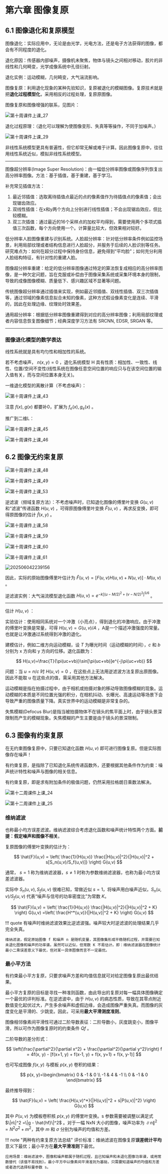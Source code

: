 # 第六章 图像复原

## 6.1 图像退化和复原模型

图像退化：实际应用中，无论是由光学，光电方法，还是电子方法获得的图像，都会有不同程度的退化。

退化原因：传感器内部噪声，摄像机未聚焦，物体与镜头之间相对移动，胶片的非线性和几何畸变，光学成像系统中孔径衍射。

退化实例：运动模糊，几何畸变，大气湍流影响。

图像复原：利用退化现象的某种先验知识，复原被退化的模糊图像。复原技术就是把**退化过程模型化**，采用相反的过程处理，复原原图像。

图像复原和图像增强的联系，见图片：

![第十周课件上课_27](https://cdn.jsdelivr.net/gh/DerrickMarcus/picgo_image/images/第十周课件上课_27.png)

退化过程原理：（退化可以理解为使图像变形、失真等等操作，不同于加噪声。）

![第十周课件上课_29](https://cdn.jsdelivr.net/gh/DerrickMarcus/picgo_image/images/第十周课件上课_29.png)

非线性系统模型更具有普遍性，但它却常无解或难于计算。因此图像复原中，往往用线性系统近似，模拟非线性系统模型。

---

图像超分辨率(Image Super Resolution)：由一幅低分辨率图像或图像序列恢复出高分辨率图像。方法：基于插值，基于重建，基于学习。

补充常见插值方法：

1. 最近邻插值：选取离待插值点最近的点的像素值作为待插值点的像素值；会出现锯齿效应。
2. 双线性插值：在x和y两个方向上分别进行线性插值；不会出现锯齿效应，但比较模糊。
3. 双三次插值：通过最近的16个采样点的加权平均得到，需要使用两个多项式插值三次函数，每个方向使用一个。计算量比较大，但效果相对较好。

低分辨率人脸图像重建与识别系统。人脸超分辨率：针对低分辨率条件例如监控场景，利用局部纹理或者结构信息进行人脸超分，并服务于后续的人脸识别等任务。研究难点为：如何在超分过程中保持身份信息，避免得到“平均脸”；如何充分利用人脸结构特征，有针对性的重建人脸。

图像超分辨率重建：给定的低分辨率图像通过特定的算法恢复成相应的高分辨率图像，是一种欠定问题，旨在克服或补偿由于图像采集系统或采集环境本身的限制，导致的成像图像模糊、质量低下、感兴趣区域不显著等问题。

传统图像超分辨率通过插值来实现，例如最近邻插值、双线性插值、双三次插值等，通过邻域的像素信息拟合未知的像素，这种方式假设像素变化是连续、平滑的，因此在处理边缘、纹理处时效果差。

通用超分辨率：根据低分辨率图像重建得到对应的高分辨率图像；利用局部纹理或者内容信息恢复图像细节；经典深度学习方法有 SRCNN, EDSR, SRGAN 等。

---

### 图像退化模型的数学表达

线性系统就是具有均匀性和相加性的系统。

若不考虑噪声， $n(x,y)=0$ ，退化系统模型 H 具有性质：相加性、一致性、线性、位置/空间不变性(线性系统在图像任意空间位置的响应只与在该空间位置的输入值有关，而与空间位置本身无关)。

一维退化模型的离散计算（不考虑噪声）：

![第十周课件上课_43](https://cdn.jsdelivr.net/gh/DerrickMarcus/picgo_image/images/第十周课件上课_43.png)

注意 $f(x),g(x)$ 都要补0，扩展为 $f_e(x),g_e(x)$ 。

推广到二维L：

![第十周课件上课_45](https://cdn.jsdelivr.net/gh/DerrickMarcus/picgo_image/images/第十周课件上课_45.png)

![第十周课件上课_46](https://cdn.jsdelivr.net/gh/DerrickMarcus/picgo_image/images/第十周课件上课_46.png)

## 6.2 图像无约束复原

![第十周课件上课_48](https://cdn.jsdelivr.net/gh/DerrickMarcus/picgo_image/images/第十周课件上课_48.png)

![第十周课件上课_49](https://cdn.jsdelivr.net/gh/DerrickMarcus/picgo_image/images/第十周课件上课_49.png)

![第十周课件上课_53](https://cdn.jsdelivr.net/gh/DerrickMarcus/picgo_image/images/第十周课件上课_53.png)

逆滤波（频域复原方法）：不考虑噪声时，已知退化图像的傅里叶变换 $G(u,v)$ 和“滤波”传递函数 $H(u,v)$ ，可得原图像傅里叶变换 $\hat{F}(u,v)$ ，再求反变换，即可得原图像的估计 $\hat{f}(x,y)$ 。

![第十周课件上课_58](https://cdn.jsdelivr.net/gh/DerrickMarcus/picgo_image/images/第十周课件上课_58.png)

![第十周课件上课_59](https://cdn.jsdelivr.net/gh/DerrickMarcus/picgo_image/images/第十周课件上课_59.png)

![第十周课件上课_60](https://cdn.jsdelivr.net/gh/DerrickMarcus/picgo_image/images/第十周课件上课_60.png)

![第十周课件上课_61](https://cdn.jsdelivr.net/gh/DerrickMarcus/picgo_image/images/第十周课件上课_61.png)

![202506042239156](https://cdn.jsdelivr.net/gh/DerrickMarcus/picgo-image/images/202506042239156.png)

因此，实际的原始图像傅里叶估计为 $\hat{F}(u, v) = [F(u, v)H(u, v) + N(u, v)] \cdot M(u, v)$ 。

逆滤波实例：大气湍流模型退化函数 $H(u, v) = e^{-k[(u-M/2)^2 + (v-N/2)^2]^{5/6}}$ 。

---

估计 $H(u,v)$ ：

实验估计：使用相同系统对一个冲激（小亮点），得到退化的冲激响应。由于冲激的傅里叶变换是常量，可得 $H(u,v)=G(u,v)/A$ ，A是一个描述冲激强度的常量。也就是让冲激通过系统得到冲激的退化。

建模估计，例如二维方向运动模糊，设 $T$ 为曝光时间（运动模糊的时间），$c$ 和 $b$ 分别为 x 方向和 y 方向的位移。退化函数为：

$$
H(u,v)=\frac{T}{\pi(uc+vb)}\sin[\pi(uc+vb)]e^{-j\pi(uc+vb)}
$$

问题：当 $u=n/c$ 时 $H(u,v)=0$ ，在这些点上无法用逆滤波方法复原出原图像。因此不能取 u 在这些点的值，需采用其他方法解决。

运动模糊是指在拍摄过程中，由于相机或拍摄对象的移动导致图像模糊的现象。运动模糊的本质是不同位置光强的积分，在相机抖动、长曝光、高速运动等场景下会导致严重的图像质量下降。真实世界中的运动模糊是非常复杂的。

失焦模糊(Defocus Blur)是指当被拍摄物体不在镜头的焦平面上时，由于镜头景深限制而产生的模糊现象。失焦模糊的产生主要是由于镜头的景深限制。

## 6.3 图像有约束复原

在无约束图像复原中，只要已知退化函数 $H(u,v)$ 即可进行图像复原。但是实际图像存在噪声！

有约束复原，是指除了已知退化系统传递函数外，还要根据其他条件作为约束：噪声统计特性和噪声与图像的相关信息。

有约束复原，即是求有附加条件的极值问题，仍然采用拉格朗日乘数法解决。

![第十二周课件上课_24](https://cdn.jsdelivr.net/gh/DerrickMarcus/picgo-image/images/第十二周课件上课_24.png)

![第十二周课件上课_25](https://cdn.jsdelivr.net/gh/DerrickMarcus/picgo-image/images/第十二周课件上课_25.png)

### 维纳滤波

也称最小均方误差滤波。维纳滤波综合考虑退化函数和噪声统计特性两个方面。**前提：假定噪声和图像不相关**。

复原图像的傅里叶变换的估计为：

$$
\hat{F}(u,v) = \left( \frac{1}{H(u,v)} \frac{|H(u,v)|^2}{|H(u,v)|^2 + s[S_n(u,v)/S_f(u,v)]} \right) G(u,v)
$$

通常， $s=1$ 称为维纳滤波器，$s\ne 1$ 时称为参数维纳滤波器，也称为最小均方误差滤波器。

实际中 $S_n(u,v),S_f(u,v)$ 很难已知，常做近似 $s=1$，将噪声用白噪声近似，$S_n(u,v)/S_f(u,v)$ 代表“噪声与信号的功率密度比”为常数 $K$。

$$
\hat{F}(u,v) = \left( \frac{1}{H(u,v)} \frac{|H(u,v)|^2}{|H(u,v)|^2 + K} \right) G(u,v)
=\left( \frac{H^*(u,v)}{|H(u,v)|^2 + K} \right) G(u,v)
$$

!!! quote
    有噪声时维纳滤波效果比逆滤波强。噪声较大时逆滤波的处理结果几乎完全失真。

    维纳滤波，假定原始图像 f 和噪声 n 是随机变量，其图像集形成平稳随机过程，并需要已知未退化图像和噪声的功率谱。虽然可以近似，但常数 K 不易估计。即：维纳滤波器在图像统计最小二乘误差意义下最优，但对某一具体图像而言不一定最优。

### 最小平方法

有约束最小平方复原，只要求噪声方差和均值信息就可对给定图像复原出最优结果。

最小平方复原的目标是寻找一种准则函数，由此导出的复原对每一幅具体图像确定一个最优的评判标准。在逆滤波中，由于 $H(u,v)$ 的病态性质，导致在其零点附近数值变化起伏过大，产生多余噪声和虚假边缘，会造成图像严重失真。而图像的灰度变化是平滑的、少跳变。因此，可采用**最大平滑测度准则**。

图像相邻像素间平滑性可通过二阶导数表征：二阶导数小，灰度跳变小，图像平滑，所以可作为图像复原时的约束条件 $Qf$ 。

二阶导数的差分形式：

$$
\left(\frac{\partial^2}{\partial x^2} + \frac{\partial^2}{\partial y^2}\right) f = 4f(x, y) - [f(x+1, y) + f(x-1, y) + f(x, y+1) + f(x, y-1)]
$$

也可写成图像 $f(x,y)$ 与模板 $p(x,y)$ 卷积的结果：

$$
p(x, y)=\begin{bmatrix}
0 & -1 & 0 \\
-1 & 4 & -1 \\
0 & -1 & 0
\end{bmatrix}
$$

最终推导得到：

$$
\hat{F}(u,v) = \left( \frac{H(u,v)^*}{|H(u,v)|^2 + s|P(u,v)|^2} \right) G(u,v)
$$

其中 $P(u,v)$ 为模板卷积核 $p(x,y)$ 的傅里叶变换。s 参数需要被调整以满足式 $\|n\|^2 =\|g - \hat{hf}\|^2$ 。对于一幅 NxN 大小的图像，噪声功率为 $\|n\|^2 = N^2\sigma^2 + m^2$，其中 $m$ 和 $\sigma$ 分别为噪声的均值和方差。

!!! note "两种有约束复原方法总结"
    评价标准：维纳滤波在图像复原**误差统计平均**意义下最优；最小平方在**最大平滑准则**下最优。

    应用场景：维纳滤波中，图像和噪声都属于随机过程，且已知噪声和未退化图像功率谱，或用常数替代（该值不易找到）。最小平方中以像素间平滑准则为基础，只需要知道噪声的均值和方差或者迭代选择标量参数 s。
